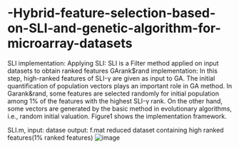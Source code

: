 # -Hybrid-feature-selection-based-on-SLI-and-genetic-algorithm-for-microarray-datasets



SLI implementation:
Applying SLI: SLI is a Filter method applied on input datasets to obtain ranked features 
GArank$rand implementation:
In this step, high-ranked features of SLI-γ are given as input to GA. 
The initial quantification of population vectors plays an important role in GA method. In Garank&rand, some features are selected randomly for initial population among 1% of the features with the highest SLI-γ rank. On the other hand, some vectors are generated by the basic method in evolutionary algorithms, i.e., random initial valuation.  Figure1 shows the implementation framework.

 
SLI.m,             input: datase     output: f.mat reduced dataset containing high ranked features(1% ranked features)
![image](https://user-images.githubusercontent.com/45941996/169539879-cb8b4c29-f56a-47a3-898d-ddcb1ea5d814.png)



